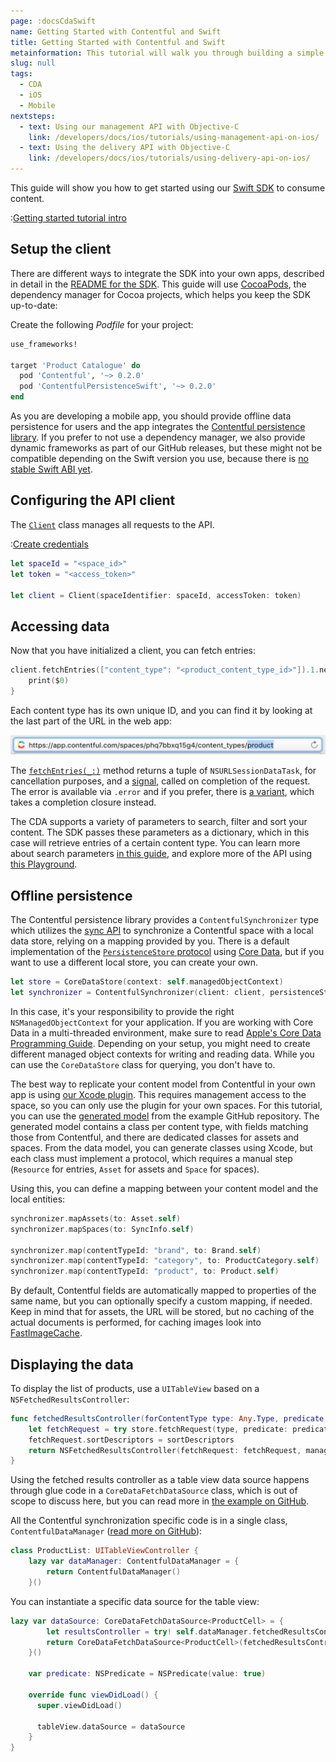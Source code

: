 ```yaml
---
page: :docsCdaSwift
name: Getting Started with Contentful and Swift
title: Getting Started with Contentful and Swift
metainformation: This tutorial will walk you through building a simple app from start to finish wiht our Swift SDK.
slug: null
tags:
  - CDA
  - iOS
  - Mobile
nextsteps:
  - text: Using our management API with Objective-C
    link: /developers/docs/ios/tutorials/using-management-api-on-ios/
  - text: Using the delivery API with Objective-C
    link: /developers/docs/ios/tutorials/using-delivery-api-on-ios/
---
```


This guide will show you how to get started using our [Swift SDK](https://github.com/contentful/contentful.swift) to consume content.

:[Getting started tutorial intro](../../_partials/getting-started-intro.md)

## Setup the client

There are different ways to integrate the SDK into your own apps, described in detail in the [README for the SDK][2]. This guide will use [CocoaPods][3], the dependency manager for Cocoa projects, which helps you keep the SDK up-to-date:

Create the following _Podfile_ for your project:

~~~ruby
use_frameworks!

target 'Product Catalogue' do
  pod 'Contentful', '~> 0.2.0'
  pod 'ContentfulPersistenceSwift', '~> 0.2.0'
end
~~~

As you are developing a mobile app, you should provide offline data persistence for users and the app integrates the [Contentful persistence library][4]. If you prefer to not use a dependency manager, we also provide dynamic frameworks as part of our GitHub releases, but these might not be compatible depending on the Swift version you use, because there is [no stable Swift ABI yet][5].

## Configuring the API client

The [`Client`][6] class manages all requests to the API.

:[Create credentials](../../_partials/credentials.md)

~~~swift
let spaceId = "<space_id>"
let token = "<access_token>"

let client = Client(spaceIdentifier: spaceId, accessToken: token)
~~~

## Accessing data

Now that you have initialized a client, you can fetch entries:

~~~swift
client.fetchEntries(["content_type": "<product_content_type_id>"]).1.next {
    print($0)
}
~~~

Each content type has its own unique ID, and you can find it by looking at the last part of the URL in the web app:

![Finding the Content type ID](content-type-id.png)

The [`fetchEntries(_:)`][8] method returns a tuple of `NSURLSessionDataTask`, for cancellation purposes, and a [signal][10], called on completion of the request. The error is available via `.error` and if you prefer, there is [a variant][9], which takes a completion closure instead.

The CDA supports a variety of parameters to search, filter and sort your content. The SDK passes these parameters as a dictionary, which in this case will retrieve entries of a certain content type. You can learn more about search parameters [in this guide][20], and explore more of the API using [this Playground][12].

## Offline persistence

The Contentful persistence library provides a `ContentfulSynchronizer` type which utilizes the [sync API][13] to synchronize a Contentful space with a local data store, relying on a mapping provided by you. There is a default implementation of the [`PersistenceStore` protocol][15] using [Core Data][14], but if you want to use a different local store, you can create your own.

~~~swift
let store = CoreDataStore(context: self.managedObjectContext)
let synchronizer = ContentfulSynchronizer(client: client, persistenceStore: store)
~~~

In this case, it's your responsibility to provide the right `NSManagedObjectContext` for your application. If you are working with Core Data in a multi-threaded environment, make sure to read [Apple's Core Data Programming Guide][16]. Depending on your setup, you might need to create different managed object contexts for writing and reading data. While you can use the `CoreDataStore` class for querying, you don't have to.

The best way to replicate your content model from Contentful in your own app is using [our Xcode plugin][17]. This requires management access to the space, so you can only use the plugin for your own spaces. For this tutorial, you can use the [generated model][18] from the example GitHub repository. The generated model contains a class per content type, with fields matching those from Contentful, and there are dedicated classes for assets and spaces. From the data model, you can generate classes using Xcode, but each class must implement a protocol, which requires a manual step (`Resource` for entries, `Asset` for assets and `Space` for spaces).

Using this, you can define a mapping between your content model and the local entities:

~~~swift
synchronizer.mapAssets(to: Asset.self)
synchronizer.mapSpaces(to: SyncInfo.self)

synchronizer.map(contentTypeId: "brand", to: Brand.self)
synchronizer.map(contentTypeId: "category", to: ProductCategory.self)
synchronizer.map(contentTypeId: "product", to: Product.self)
~~~

By default, Contentful fields are automatically mapped to properties of the same name, but you can optionally specify a custom mapping, if needed. Keep in mind that for assets, the URL will be stored, but no caching of the actual documents is performed, for caching images look into [FastImageCache][19].

## Displaying the data

To display the list of products, use a `UITableView` based on a `NSFetchedResultsController`:

~~~swift
func fetchedResultsController(forContentType type: Any.Type, predicate: NSPredicate, sortDescriptors: [NSSortDescriptor]) throws -> NSFetchedResultsController {
    let fetchRequest = try store.fetchRequest(type, predicate: predicate)
    fetchRequest.sortDescriptors = sortDescriptors
    return NSFetchedResultsController(fetchRequest: fetchRequest, managedObjectContext: managedObjectContext, sectionNameKeyPath: nil, cacheName: nil)
}
~~~

Using the fetched results controller as a table view data source happens through glue code in a `CoreDataFetchDataSource` class, which is out of scope to discuss here, but you can read more in [the example on GitHub][20].

All the Contentful synchronization specific code is in a single class, `ContentfulDataManager` ([read more on GitHub][21]):

~~~swift
class ProductList: UITableViewController {
    lazy var dataManager: ContentfulDataManager = {
        return ContentfulDataManager()
    }()
~~~

You can instantiate a specific data source for the table view:

~~~swift
lazy var dataSource: CoreDataFetchDataSource<ProductCell> = {
        let resultsController = try! self.dataManager.fetchedResultsController(forContentType: Product.self, predicate: self.predicate, sortDescriptors: [NSSortDescriptor(key: "productName", ascending: true)])
        return CoreDataFetchDataSource<ProductCell>(fetchedResultsController: resultsController, tableView: self.tableView)
    }()

    var predicate: NSPredicate = NSPredicate(value: true)

    override func viewDidLoad() {
      super.viewDidLoad()

      tableView.dataSource = dataSource
    }
}
~~~

[1]: https://github.com/contentful/product-catalogue-swift

[10]: http://cocoadocs.org/docsets/Interstellar/1.4.0/Classes/Signal.html

[11]: /developers/docs/references/content-delivery-api/#/reference/search-parameters

[12]: https://github.com/contentful/ContentfulPlayground

[13]: /developers/docs/concepts/sync/

[14]: https://developer.apple.com/library/content/documentation/Cocoa/Conceptual/CoreData/index.html

[15]: http://cocoadocs.org/docsets/ContentfulPersistenceSwift/0.2.0/Protocols/PersistenceStore.html

[16]: https://developer.apple.com/library/content/documentation/Cocoa/Conceptual/CoreData/Concurrency.html

[17]: /developers/docs/ios/tutorials/using-contentful-xcode-plugin/

[18]: https://github.com/contentful/product-catalogue-swift/tree/master/Resources/Product%20Catalogue.xcdatamodeld

[19]: https://github.com/path/FastImageCache

[2]: https://github.com/contentful/contentful.swift#installation

[20]: https://github.com/contentful/product-catalogue-swift/blob/master/Code/DataSource.swift

[21]: https://github.com/contentful/product-catalogue-swift/blob/master/Code/ContentfulDataManager.swift

[22]: https://github.com/contentful/contentful.swift

[3]: https://cocoapods.org

[4]: https://github.com/contentful/contentful-persistence.swift

[5]: https://developer.apple.com/swift/blog/?id=2

[6]: http://cocoadocs.org/docsets/Contentful/0.2.1/Classes/Client.html

[7]: /developers/docs/references/authentication/

[8]: http://cocoadocs.org/docsets/Contentful/0.2.1/Classes/Client.html#/s:FC10Contentful6Client12fetchEntriesFTGVs10DictionarySSPs9AnyObject___TGSqCSo20NSURLSessionDataTask_GC12Interstellar6SignalGVS_5ArrayVS_5Entry___

[9]: http://cocoadocs.org/docsets/Contentful/0.2.1/Classes/Client.html#/s:FC10Contentful6Client12fetchEntriesFTGVs10DictionarySSPs9AnyObject__10completionFGO12Interstellar6ResultGVS_5ArrayVS_5Entry__T__GSqCSo20NSURLSessionDataTask_
